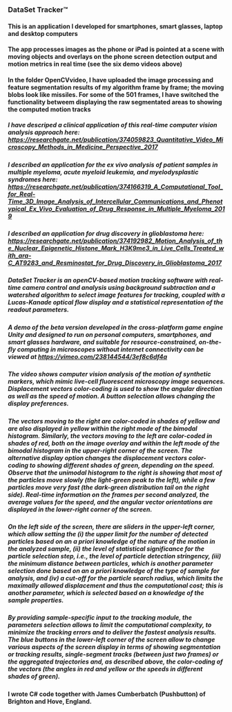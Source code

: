 ### DataSet Tracker™

#### This is an application I developed for smartphones, smart glasses, laptop and desktop computers 

#### The app processes images as the phone or iPad is pointed at a scene with moving objects and overlays on the phone screen detection output and motion metrics in real time (see the six demo videos above)

#### In the folder OpenCVvideo, I have uploaded the image processing and feature segmentation results of my algorithm frame by frame; the moving blobs look like missiles. For some of the 501 frames, I have switched the functionality betweem displaying the raw segmentated areas to showing the computed motion tracks

##### I have descriped a clinical application of this real-time computer vision analysis approach here: https://researchgate.net/publication/374059823_Quantitative_Video_Microscopy_Methods_in_Medicine_Perspective_2017

##### I described an application for the ex vivo analysis of patient samples in multiple myeloma, acute myeloid leukemia, and myelodysplastic syndromes here: https://researchgate.net/publication/374166319_A_Computational_Tool_for_Real-Time_3D_Image_Analysis_of_Intercellular_Communications_and_Phenotypical_Ex_Vivo_Evaluation_of_Drug_Response_in_Multiple_Myeloma_2019

##### I described an application for drug discovery in glioblastoma here: https://researchgate.net/publication/374192982_Motion_Analysis_of_the_Nuclear_Epigenetic_Histone_Mark_H3K9me3_in_Live_Cells_Treated_with_ara-C_AT9283_and_Resminostat_for_Drug_Discovery_in_Glioblastoma_2017

##### DataSet Tracker is an openCV-based motion tracking software with real-time camera control and analysis using background subtraction and a watershed algorithm to select image features for tracking, coupled with a Lucas-Kanade optical flow display and a statistical representation of the readout parameters. 

##### A demo of the beta version developed in the cross-platform game engine Unity and designed to run on personal computers, smartphones, and smart glasses hardware, and suitable for resource-constrained, on-the-fly computing in microscopes without internet connectivity can be viewed at https://vimeo.com/238144544/3ef8c6df4a

##### The video shows computer vision analysis of the motion of synthetic markers, which mimic live-cell fluorescent microscopy image sequences. Displacement vectors color-coding is used to show the angular direction as well as the speed of motion. A button selection allows changing the display preferences. 

##### The vectors moving to the right are color-coded in shades of yellow and are also displayed in yellow within the right mode of the bimodal histogram. Similarly, the vectors moving to the left are color-coded in shades of red, both on the image overlay and within the left mode of the bimodal histogram in the upper-right corner of the screen. The alternative display option changes the displacement vectors color-coding to showing different shades of green, depending on the speed. Observe that the unimodal histogram to the right is showing that most of the particles move slowly (the light-green peak to the left), while a few particles move very fast (the dark-green distribution tail on the right side). Real-time information on the frames per second analyzed, the average values for the speed, and the angular vector orientations are displayed in the lower-right corner of the screen.  

##### On the left side of the screen, there are sliders in the upper-left corner, which allow setting the (i) the upper limit for the number of detected particles based on an a priori knowledge of the nature of the motion in the analyzed sample, (ii) the level of statistical significance for the particle selection step, i.e., the level of particle detection stringency, (iii) the minimum distance between particles, which is another parameter selection done based on an a priori knowledge of the type of sample for analysis, and (iv) a cut-off for the particle search radius, which limits the maximally allowed displacement and thus the computational cost; this is another parameter, which is selected based on a knowledge of the sample properties. 

##### By providing sample-specific input to the tracking module, the parameters selection allows to limit the computational complexity, to minimize the tracking errors and to deliver the fastest analysis results. The blue buttons in the lower-left corner of the screen allow to change various aspects of the screen display in terms of showing segmentation or tracking results, single-segment tracks (between just two frames) or the aggregated trajectories and, as described above, the color-coding of the vectors (the angles in red and yellow or the speeds in different shades of green).

#### I wrote C# code together with James Cumberbatch (Pushbutton) of Brighton and Hove, England.

